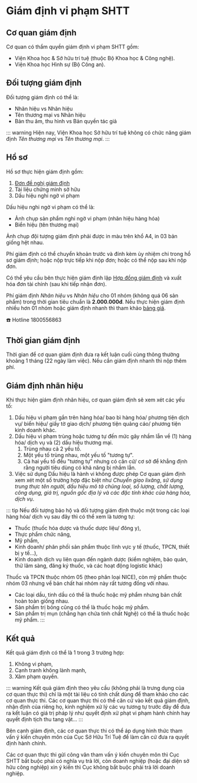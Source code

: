 # Giám định vi phạm SHTT

## Cơ quan giám định
Cơ quan có thẩm quyền giám định vi phạm SHTT gồm:
- Viện Khoa học & Sở hữu trí tuệ (thuộc Bộ Khoa học & Công nghệ).
- Viện Khoa học Hình sự (Bộ Công an).

## Đối tượng giám định
Đối tượng giám định có thể là:
- Nhãn hiệu vs Nhãn hiệu
- Tên thương mại vs Nhãn hiệu
- Bản thu âm, thu hình vs Bản quyền tác giả

::: warning
Hiện nay, Viện Khoa học Sở hữu trí tuệ không có chức năng giám định *Tên thương mại* vs *Tên thương mại*.
:::

## Hồ sơ
Hồ sơ thực hiện giám định gồm:
1. [Đơn đề nghị giám định](./inspect-form.md)
2. Tài liệu chứng minh sở hữu
3. Dấu hiệu nghi ngờ vi phạm

Dấu hiệu nghi ngờ vi phạm có thể là:
- Ảnh chụp sản phẩm nghi ngờ vi phạm (nhãn hiệu hàng hóa)
- Biển hiệu (tên thương mại)

Ảnh chụp đội tượng giám định phải được in màu trên khổ A4, in 03 bản giống hệt nhau.

Phí giám định có thể chuyển khoản trước và đính kèm ủy nhiệm chi trong hồ sơ giám định; hoặc nộp trực tiếp khi nộp đơn; hoặc có thể nộp sau khi nộp đơn.

Có thể yêu cầu bên thực hiện giám định lập [Hợp đồng giám định](http://vipri.gov.vn/giam-dinh/mau-hop-dong-giam-dinh) và xuất hóa đơn tài chính (sau khi tiếp nhận đơn).

Phí giám định *Nhãn hiệu* vs *Nhãn hiệu* cho 01 nhóm (không quá 06 sản phẩm) trong thời gian tiêu chuẩn là **2.000.000đ**. Nếu thực hiện giám định nhiều hơn 01 nhóm hoặc giám định nhanh thì tham khảo [bảng giá](http://vipri.gov.vn/giam-dinh/bieu-gia-giam-dinh).

:phone: Hotline 1800556863

## Thời gian giám định
Thời gian để cơ quan giám định đưa ra kết luận cuối cùng thông thường khoảng 1 tháng (22 ngày làm việc). Nếu cần giám định nhanh thì nộp thêm phí.

## Giám định nhãn hiệu
Khi thực hiện giám định nhãn hiệu, cơ quan giám định sẽ xem xét các yếu tố:
1. Dấu hiệu vi phạm gắn trên hàng hóa/ bao bì hàng hóa/ phương tiện dịch vụ/ biển hiệu/ giấy tờ giao dịch/ phương tiện quảng cáo/ phương tiện kinh doanh khác.
2. Dấu hiệu vi phạm trùng hoặc tương tự đến mức gây nhầm lẫn về (1) hàng hóa/ dịch vụ và (2) dấu hiệu thương mại.
	1. Trùng nhau cả 2 yếu tố.
	2. Một yếu tố trùng nhau, một yếu tố "tương tự".
	3. Cả hai yếu tố đều "tương tự" nhưng có căn cứ/ cơ sở để khẳng định rằng người tiêu dùng có khả năng bị nhầm lẫn.
3. Việc sử dụng Dấu hiệu là hành vi không được phép
Cơ quan giám định xem xét một số trường hợp đặc biệt như *Chuyển giao lixăng*, *sử dụng trung thực tên người, dấu hiệu mô tả chủng loại, số lượng, chất lượng, công dụng, giá trị, nguồn gốc địa lý và các đặc tính khác của hàng hóa, dịch vụ*.

::: tip
Nếu đối tượng bảo hộ và đối tượng giám định thuộc một trong các loại hàng hóa/ dịch vụ sau đây thì có thể xem là tương tự:
- Thuốc (thuốc hóa dược và thuốc dược liệu/ đông y),
- Thực phẩm chức năng,
- Mỹ phẩm,
- Kinh doanh/ phân phối sản phẩm thuộc lĩnh vực y tế (thuốc, TPCN, thiết bị y tế...),
- Kinh doanh dịch vụ liên quan đến ngành dược (kiểm nghiệm, bảo quản, thử lâm sàng, đăng ký thuốc, và các hoạt động logistic khác)

Thuốc và TPCN thuộc nhóm 05 (theo phân loại NICE), còn mỹ phẩm thuộc nhóm 03 nhưng về bản chất hai nhóm này rất tương đồng với nhau.
- Các loại dầu, tinh dầu có thể là thuốc hoặc mỹ phẩm nhưng bản chất hoàn toàn giống nhau.
- Sản phẩm trị bỏng cũng có thể là thuốc hoặc mỹ phẩm.
- Sản phẩm trị mụn (chẳng hạn chứa tinh chất Nghệ) có thể là thuốc hoặc mỹ phẩm.
:::

## Kết quả
Kết quả giám định có thể là 1 trong 3 trường hợp:
1. Không vi phạm,
2. Cạnh tranh không lành mạnh,
3. Xâm phạm quyền.

::: warning
Kết quả giám định theo yêu cầu (không phải là trưng dụng của cơ quan thực thi) chỉ là một tài liệu có tính chất dùng để tham khảo cho các cơ quan thực thi. Các cơ quan thực thi có thể căn cứ vào kết quả giám định, nhận định của riêng họ, kinh nghiệm xử lý các vụ tương tự trước đây để đưa ra kết luận có giá trị pháp lý như quyết định xử phạt vi phạm hành chính hay quyết định tịch thu tang vật...
:::

Bên cạnh giám định, các cơ quan thực thi có thể áp dụng hình thức tham vấn ý kiến chuyên môn của Cục Sở Hữu Trí Tuệ để làm căn cứ đưa ra quyết định hành chính.

Các cơ quan thực thi gửi công văn tham vấn ý kiến chuyên môn thì Cục SHTT bắt buộc phải có nghĩa vụ trả lời, còn doanh nghiệp (hoặc đại diện sở hữu công nghiệp) xin ý kiến thì Cục không bắt buộc phải trả lời doanh nghiệp.